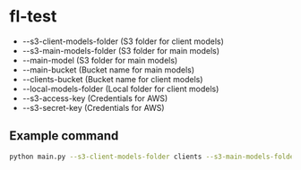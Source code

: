 # fl-test

* --s3-client-models-folder (S3 folder for client models)
* --s3-main-models-folder (S3 folder for main models)
* --main-model (S3 folder for main models)
* --main-bucket (Bucket name for main models)
* --clients-bucket (Bucket name for client models)
* --local-models-folder (Local folder for client models)
* --s3-access-key (Credentials for AWS)
* --s3-secret-key (Credentials for AWS)


## Example command

```bash
python main.py --s3-client-models-folder clients --s3-main-models-folder main --main-model "main_model.pt" --client-models "1602148124_model.pt,1602148331_model.pt,1602148419_model.pt" --clients-bucket "MY_BUCKET" --main-bucket "ANOTHER_BUCKET_NAME" --local-models-folder "./storage"
```